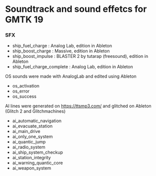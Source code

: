 # Soundtrack and sound effetcs for GMTK 19

### SFX

* ship\_fuel\_charge : Analog Lab, edition in Ableton
* ship\_boost\_charge : Massive, edition in Ableton
* ship\_boost\_impulse : BLASTER 2 by tutarap (freesound), edition in Ableton
* ship\_fuel\_charge\_complete : Analog Lab, edition in Ableton

OS sounds were made with AnalogLab and edited using Ableton

* os\_activation
* os\_error
* os\_success

AI lines were generated on https://ttsmp3.com/ and glitched on Ableton (Glitch 2 and Glitchmachines)

* ai\_automatic\_navigation
* ai\_evacuate\_station
* ai\_main\_drive
* ai\_only\_one\_system
* ai\_quantic\_jump
* ai\_radio\_system
* ai\_ship\_system\_checkup
* ai\_station\_integrity
* ai\_warning\_quantic\_core
* ai\_weapon\_system
